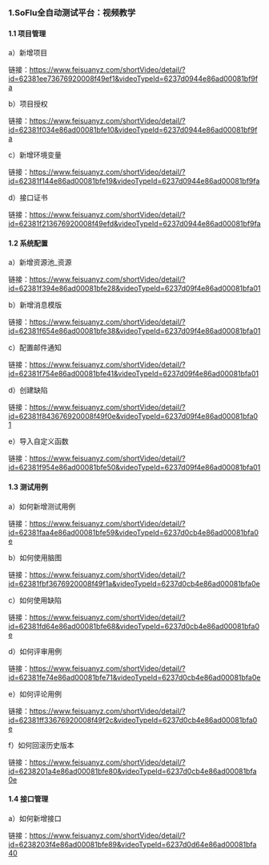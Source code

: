 ### 1.SoFlu全自动测试平台：视频教学

#### 1.1 项目管理

a）新增项目

链接：https://www.feisuanyz.com/shortVideo/detail/?id=62381ee73676920008f49ef1&videoTypeId=6237d0944e86ad00081bf9fa

b）项目授权

链接：https://www.feisuanyz.com/shortVideo/detail/?id=62381f034e86ad00081bfe10&videoTypeId=6237d0944e86ad00081bf9fa

c）新增环境变量

链接：https://www.feisuanyz.com/shortVideo/detail/?id=62381f144e86ad00081bfe19&videoTypeId=6237d0944e86ad00081bf9fa

d）接口证书

链接：https://www.feisuanyz.com/shortVideo/detail/?id=62381f213676920008f49efd&videoTypeId=6237d0944e86ad00081bf9fa

#### 1.2 系统配置

a）新增资源池_资源

链接：https://www.feisuanyz.com/shortVideo/detail/?id=62381f394e86ad00081bfe28&videoTypeId=6237d09f4e86ad00081bfa01

b）新增消息模版

链接：https://www.feisuanyz.com/shortVideo/detail/?id=62381f654e86ad00081bfe38&videoTypeId=6237d09f4e86ad00081bfa01

c）配置邮件通知

链接：https://www.feisuanyz.com/shortVideo/detail/?id=62381f754e86ad00081bfe41&videoTypeId=6237d09f4e86ad00081bfa01

d）创建缺陷

链接：https://www.feisuanyz.com/shortVideo/detail/?id=62381f843676920008f49f0e&videoTypeId=6237d09f4e86ad00081bfa01

e）导入自定义函数

链接：https://www.feisuanyz.com/shortVideo/detail/?id=62381f954e86ad00081bfe50&videoTypeId=6237d09f4e86ad00081bfa01

#### 1.3 测试用例

a）如何新增测试用例

链接：https://www.feisuanyz.com/shortVideo/detail/?id=62381faa4e86ad00081bfe59&videoTypeId=6237d0cb4e86ad00081bfa0e

b）如何使用脑图

链接：https://www.feisuanyz.com/shortVideo/detail/?id=62381fbf3676920008f49f1a&videoTypeId=6237d0cb4e86ad00081bfa0e

c）如何使用缺陷

链接：https://www.feisuanyz.com/shortVideo/detail/?id=62381fd64e86ad00081bfe68&videoTypeId=6237d0cb4e86ad00081bfa0e

d）如何评审用例

链接：https://www.feisuanyz.com/shortVideo/detail/?id=62381fe74e86ad00081bfe71&videoTypeId=6237d0cb4e86ad00081bfa0e

e）如何评论用例

链接：https://www.feisuanyz.com/shortVideo/detail/?id=62381ff33676920008f49f2c&videoTypeId=6237d0cb4e86ad00081bfa0e

f）如何回滚历史版本

链接：https://www.feisuanyz.com/shortVideo/detail/?id=6238201a4e86ad00081bfe80&videoTypeId=6237d0cb4e86ad00081bfa0e

#### 1.4 接口管理

a）如何新增接口

链接：https://www.feisuanyz.com/shortVideo/detail/?id=6238203f4e86ad00081bfe89&videoTypeId=6237d0d64e86ad00081bfa40
